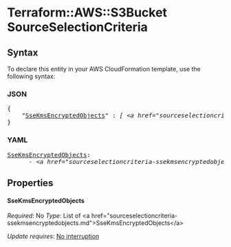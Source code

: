 # Terraform::AWS::S3Bucket SourceSelectionCriteria

## Syntax

To declare this entity in your AWS CloudFormation template, use the following syntax:

### JSON

<pre>
{
    "<a href="#ssekmsencryptedobjects" title="SseKmsEncryptedObjects">SseKmsEncryptedObjects</a>" : <i>[ &lt;a href=&#34;sourceselectioncriteria-ssekmsencryptedobjects.md&#34;&gt;SseKmsEncryptedObjects&lt;/a&gt;, ... ]</i>
}
</pre>

### YAML

<pre>
<a href="#ssekmsencryptedobjects" title="SseKmsEncryptedObjects">SseKmsEncryptedObjects</a>: <i>
      - &lt;a href=&#34;sourceselectioncriteria-ssekmsencryptedobjects.md&#34;&gt;SseKmsEncryptedObjects&lt;/a&gt;</i>
</pre>

## Properties

#### SseKmsEncryptedObjects

_Required_: No
_Type_: List of &lt;a href=&#34;sourceselectioncriteria-ssekmsencryptedobjects.md&#34;&gt;SseKmsEncryptedObjects&lt;/a&gt;

_Update requires_: [No interruption](https://docs.aws.amazon.com/AWSCloudFormation/latest/UserGuide/using-cfn-updating-stacks-update-behaviors.html#update-no-interrupt)

